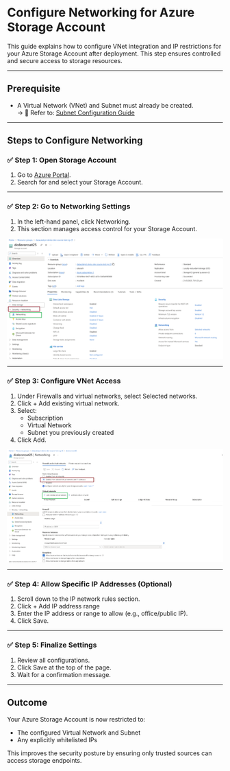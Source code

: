 #  Configure Networking for Azure Storage Account

This guide explains how to configure VNet integration and  IP restrictions for your Azure Storage Account after deployment. This step ensures controlled and secure access to storage resources.

---

##  Prerequisite

- A Virtual Network (VNet) and Subnet must already be created.  
  → 📄 Refer to: [Subnet Configuration Guide](./ReadmeFile/subnetreadme.md)

---

##  Steps to Configure Networking

### ✅ Step 1: Open Storage Account

1. Go to [Azure Portal](https://portal.azure.com/).
2. Search for and select your  Storage Account.

---

### ✅ Step 2: Go to Networking Settings

1. In the left-hand panel, click Networking.
2. This section manages access control for your Storage Account.

![VNet Step 1](vnetsa1.png)

---

### ✅ Step 3: Configure VNet Access

1. Under Firewalls and virtual networks, select Selected networks.
2. Click + Add existing virtual network.
3. Select:
   - Subscription
   - Virtual Network
   - Subnet you previously created
4. Click Add.

![VNet Step 2](vnetsa2.png)

---

### ✅ Step 4: Allow Specific IP Addresses (Optional)

1. Scroll down to the IP network rules section.
2. Click + Add IP address range
3. Enter the IP address or range to allow (e.g., office/public IP).
4. Click Save.

---

### ✅ Step 5: Finalize Settings

1. Review all configurations.
2. Click Save at the top of the page.
3. Wait for a confirmation message.

---

##  Outcome

Your Azure Storage Account is now restricted to:
- The configured Virtual Network and Subnet
- Any explicitly whitelisted IPs

This improves the security posture by ensuring only trusted sources can access storage endpoints.
